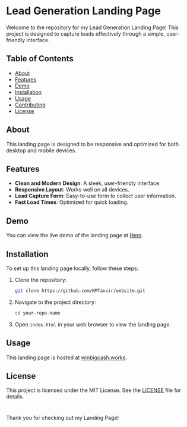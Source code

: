 # Lead Generation Landing Page

Welcome to the repository for my Lead Generation Landing Page! This project is designed to capture leads effectively through a simple, user-friendly interface.

## Table of Contents

- [About](#about)
- [Features](#features)
- [Demo](#demo)
- [Installation](#installation)
- [Usage](#usage)
- [Contributing](#contributing)
- [License](#license)


## About

This landing page is designed to be responsive and optimized for both desktop and mobile devices.

## Features

- **Clean and Modern Design**: A sleek, user-friendly interface.
- **Responsive Layout**: Works well on all devices.
- **Lead Capture Form**: Easy-to-use form to collect user information.
- **Fast Load Times**: Optimized for quick loading.

## Demo

You can view the live demo of the landing page at [Here](https://www.winbigcash.works).

## Installation

To set up this landing page locally, follow these steps:

1. Clone the repository:

    ```bash
    git clone https://github.com/KMTanvir/website.git
    ```

2. Navigate to the project directory:

    ```bash
    cd your-repo-name
    ```

3. Open `index.html` in your web browser to view the landing page.

## Usage

This landing page is hosted at [winbigcash.works](https://winbigcash.works). 

## License

This project is licensed under the MIT License. See the [LICENSE](LICENSE) file for details.

#
Thank you for checking out my Landing Page!
